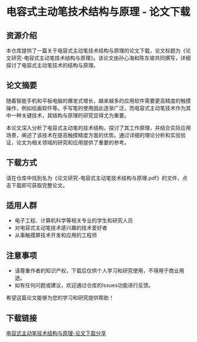 # 电容式主动笔技术结构与原理 - 论文下载

## 资源介绍

本仓库提供了一篇关于电容式主动笔技术结构与原理的论文下载，论文标题为《论文研究-电容式主动笔技术结构与原理》。该论文由孙心海和陈东坡共同撰写，详细探讨了电容式主动笔技术的结构与原理。

## 论文摘要

随着智能手机和平板电脑的爆发式增长，越来越多的应用软件需要更高精度的触摸操作，例如绘画软件等。手写笔的使用因此逐渐广泛，而电容式主动笔技术作为其中一种关键技术，其结构与原理的研究显得尤为重要。

本论文深入分析了电容式主动笔的技术结构，探讨了其工作原理，并结合实际应用场景，阐述了该技术在提高触摸精度方面的优势。通过详细的理论分析和实验验证，论文为相关领域的研究和应用提供了重要的参考。

## 下载方式

请在仓库中找到名为《论文研究-电容式主动笔技术结构与原理.pdf》的文件，点击下载即可获取完整论文。

## 适用人群

- 电子工程、计算机科学等相关专业的学生和研究人员
- 对电容式主动笔技术感兴趣的技术爱好者
- 从事触摸屏技术开发和应用的工程师

## 注意事项

- 请尊重作者的知识产权，下载后仅供个人学习和研究使用，不得用于商业用途。
- 如有任何问题或建议，欢迎通过仓库的Issues功能进行反馈。

希望这篇论文能够为您的学习和研究提供帮助！

## 下载链接

[电容式主动笔技术结构与原理-论文下载分享](https://pan.quark.cn/s/b8012c9fa4bf)